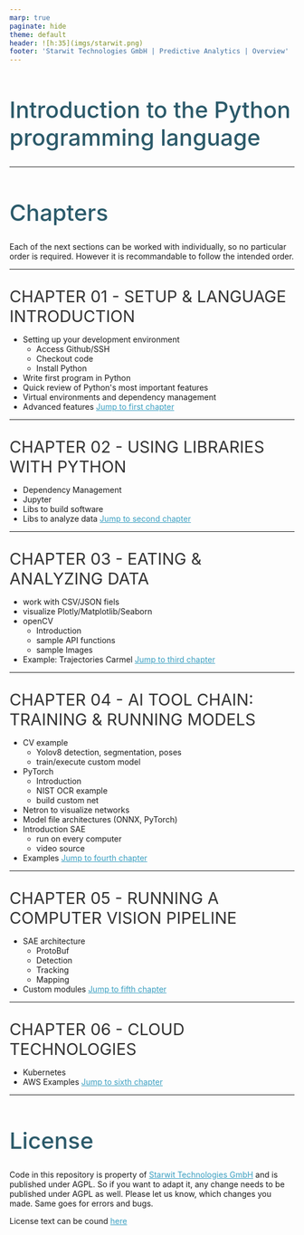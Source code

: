 ```yaml
---
marp: true
paginate: hide
theme: default 
header: ![h:35](imgs/starwit.png)
footer: 'Starwit Technologies GmbH | Predictive Analytics | Overview'
---
```


<!-- _class: lead -->
# Introduction to the Python programming language
---
# Chapters

Each of the next sections can be worked with individually, so no particular order is required. However it is recommandable to follow the intended order.

---
## Chapter 01 - Setup & Language introduction
* Setting up your development environment
  * Access Github/SSH
  * Checkout code
  * Install Python
* Write first program in Python
* Quick review of Python's most important features
* Virtual environments and dependency management
* Advanced features
[Jump to first chapter](01-Python+Devtools-Introduction/01-intro.md)
---
## Chapter 02 - Using libraries with Python
* Dependency Management
* Jupyter
* Libs to build software
* Libs to analyze data
[Jump to second chapter](02-Working-with-libraries/02-libraries.md)

---
## Chapter 03 - Eating & Analyzing Data
* work with CSV/JSON fiels
* visualize Plotly/Matplotlib/Seaborn
* openCV
  * Introduction
  * sample API functions
  * sample Images 
* Example: Trajectories Carmel
[Jump to third chapter](03-eating+analyzing-data/data.md)

---
## Chapter 04 - AI tool chain: training & running models 
* CV example 
  * Yolov8 detection, segmentation, poses
  * train/execute custom model
* PyTorch
  * Introduction
  * NIST OCR example
  * build custom net
* Netron to visualize networks
* Model file architectures (ONNX, PyTorch)
* Introduction SAE
  * run on every computer
  * video source
* Examples 
[Jump to fourth chapter](04-AI-tools/ai.md)
---
## Chapter 05 - Running a computer vision pipeline 
* SAE architecture
  * ProtoBuf
  * Detection
  * Tracking
  * Mapping
* Custom modules
[Jump to fifth chapter](05-Computer-Vision-Pipeline/cv-pipeline.md)
---
## Chapter 06 - Cloud Technologies
* Kubernetes
* AWS Examples
[Jump to sixth chapter](06-Cloud/06-cloud.md)
---
# License

Code in this repository is property of [Starwit Technologies GmbH](https://starwit-technologies.de/) and is published under AGPL. So if you want to adapt it, any change needs to be published under AGPL as well. Please let us know, which changes you made. Same goes for errors and bugs.

License text can be cound [here](License)

<style>
header {
  text-align: right;
  font-size: 0.7rem;
  color: #bbb;
  margin: 20px;
  left: 0px;
  right: 0px;
  padding-top: 5px;
}
footer {
  font-size: 0.7rem;
  color: #bbb;
}
section.lead {
  text-align: center;
  margin-bottom: 40px;
}
section {
  font-size: 1.2rem;
}
section.lead h1 {
  font-size: 2.5rem;
  font-weight: 600;
}
section.linked footer {
  display: none;
}
section.linked header {
  display: none;
}
section.quote {
  font-size: 1.0rem;
  text-align: center;
  font-style: italic;
  color: #555;
}

h1 {
  font-size: 2.5rem;
  font-weight: 500;
  color: #2B5A6A;
}
h2 {
  font-size: 1.8rem;
  font-weight: 400;
  color: #333;
  margin-top: 30px;
  margin-bottom: 15px;
  text-transform: uppercase;
}
a {
  color: #3A9FC1;
}
a:hover {
  color: #1E708B; 
  text-decoration: underline; 
}
ul {
  text-align: left
}
</style>